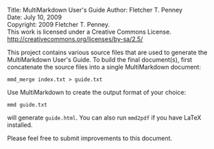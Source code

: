 Title: MultiMarkdown User's Guide
Author:			Fletcher T. Penney  
Date:			July 10, 2009  
Copyright:		2009 Fletcher T. Penney.  
				This work is licensed under a Creative Commons License.  
				http://creativecommons.org/licenses/by-sa/2.5/

This project contains various source files that are used to generate the
MultiMarkdown User's Guide. To build the final document(s), first concatenate
the source files into a single MultiMarkdown document:

	mmd_merge index.txt > guide.txt

Use MultiMarkdown to create the output format of your choice:

	mmd guide.txt

will generate `guide.html`.  You can also run `mmd2pdf` if you have LaTeX installed.

Please feel free to submit improvements to this document.